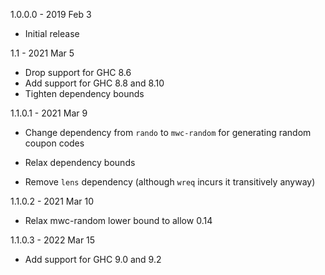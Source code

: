 1.0.0.0 - 2019 Feb 3

  * Initial release

1.1 - 2021 Mar 5

  * Drop support for GHC 8.6
  * Add support for GHC 8.8 and 8.10
  * Tighten dependency bounds

1.1.0.1 - 2021 Mar 9

  * Change dependency from `rando` to `mwc-random`
    for generating random coupon codes

  * Relax dependency bounds

  * Remove `lens` dependency (although `wreq`
    incurs it transitively anyway)

1.1.0.2 - 2021 Mar 10

  * Relax mwc-random lower bound to allow 0.14

1.1.0.3 - 2022 Mar 15

  * Add support for GHC 9.0 and 9.2
